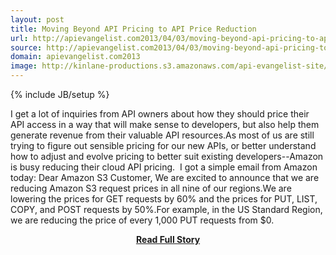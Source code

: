 ```yaml
---
layout: post
title: Moving Beyond API Pricing to API Price Reduction
url: http://apievangelist.com2013/04/03/moving-beyond-api-pricing-to-api-price-reduction/
source: http://apievangelist.com2013/04/03/moving-beyond-api-pricing-to-api-price-reduction/
domain: apievangelist.com2013
image: http://kinlane-productions.s3.amazonaws.com/api-evangelist-site/blog/aws-pricing.png
---
```

{% include JB/setup %}<p>I get a lot of inquiries from API owners about how they should price their API access in a way that will make sense to developers, but also help them generate revenue from their valuable API resources.As most of us are still trying to figure out sensible pricing for our new APIs, or better understand how to adjust and evolve pricing to better suit existing developers--Amazon is busy reducing their cloud API pricing.  I got a simple email from Amazon today: Dear Amazon S3 Customer, We are excited to announce that we are reducing Amazon S3 request prices in all nine of our regions.We are lowering the prices for GET requests by 60% and the prices for PUT, LIST, COPY, and POST requests by 50%.For example, in the US Standard Region, we are reducing the price of every 1,000 PUT requests from $0.</p>
<center><p><a href="http://apievangelist.com2013/04/03/moving-beyond-api-pricing-to-api-price-reduction/" style='padding:25px; font-sze:18px; font-weight: bold;'>Read Full Story</a></p></center>
